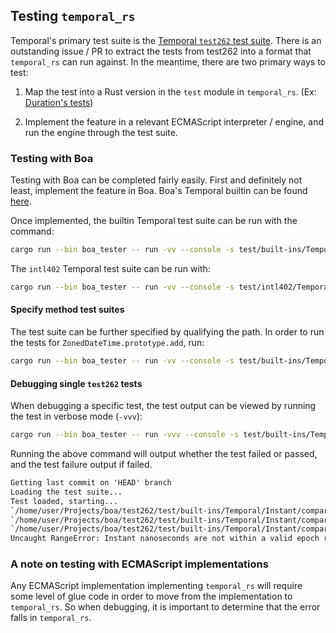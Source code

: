## Testing `temporal_rs`

Temporal's primary test suite is the [Temporal `test262` test
suite][test262-temporal]. There is an outstanding issue / PR to extract
the tests from test262 into a format that `temporal_rs` can run against.
In the meantime, there are two primary ways to test:

1. Map the test into a Rust version in the `test` module in
   `temporal_rs`. (Ex: [Duration's tests][duration-test-mod])

2. Implement the feature in a relevant ECMAScript interpreter / engine,
   and run the engine through the test suite.

### Testing with Boa

Testing with Boa can be completed fairly easily. First and definitely
not least, implement the feature in Boa. Boa's Temporal builtin can be
found [here][boa-temporal].

Once implemented, the builtin Temporal test suite can be run with the
command:

```bash
cargo run --bin boa_tester -- run -vv --console -s test/built-ins/Temporal
```

The `intl402` Temporal test suite can be run with:

```bash
cargo run --bin boa_tester -- run -vv --console -s test/intl402/Temporal
```

#### Specify method test suites

The test suite can be further specified by qualifying the path. In order
to run the tests for `ZonedDateTime.prototype.add`, run:

```bash
cargo run --bin boa_tester -- run -vv --console -s test/built-ins/Temporal/ZonedDateTime/prototype/add
```

#### Debugging single `test262` tests

When debugging a specific test, the test output can be viewed by running
the test in verbose mode (`-vvv`):

```bash
cargo run --bin boa_tester -- run -vvv --console -s test/built-ins/Temporal/Instant/compare/argument-string-limits.js
```

Running the above command will output whether the test failed or passed,
and the test failure output if failed.

```txt
Getting last commit on 'HEAD' branch
Loading the test suite...
Test loaded, starting...
`/home/user/Projects/boa/test262/test/built-ins/Temporal/Instant/compare/argument-string-limits.js`: starting
`/home/user/Projects/boa/test262/test/built-ins/Temporal/Instant/compare/argument-string-limits.js`: Failed
`/home/user/Projects/boa/test262/test/built-ins/Temporal/Instant/compare/argument-string-limits.js`: result text
Uncaught RangeError: Instant nanoseconds are not within a valid epoch range.
```

### A note on testing with ECMAScript implementations

Any ECMAScript implementation implementing `temporal_rs` will require
some level of glue code in order to move from the implementation to
`temporal_rs`. So when debugging, it is important to determine that the
error falls in `temporal_rs`.

[test262-temporal]:
  https://github.com/tc39/test262/tree/main/test/built-ins/Temporal
[duration-test-mod]: ./src/components/duration/tests.rs
[boa-temporal]:
  https://github.com/boa-dev/boa/tree/main/core/engine/src/builtins/temporal
